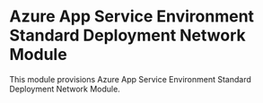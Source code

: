 # Azure App Service Environment Standard Deployment Network Module

This module provisions Azure App Service Environment Standard Deployment Network Module.
